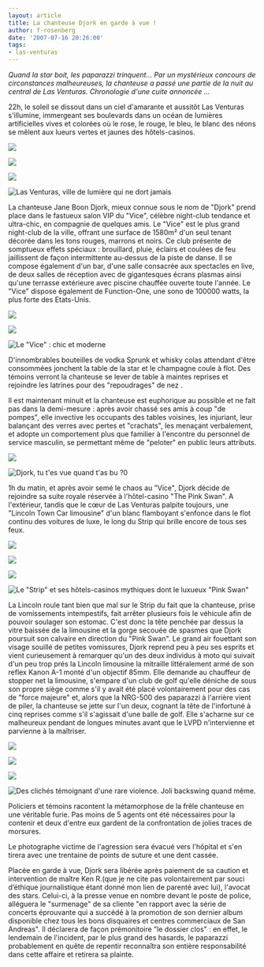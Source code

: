 ```yaml
---
layout: article
title: La chanteuse Djork en garde à vue !
author: f-rosenberg
date: '2007-07-16 20:26:00'
tags:
- las-venturas
---
```


_Quand la star boit, les paparazzi trinquent... Par un mystérieux concours de circonstances malheureuses, la chanteuse a passé une partie de la nuit au central de Las Venturas. Chronologie d'une cuite annoncée ..._

22h, le soleil se dissout dans un ciel d'amarante et aussitôt Las Venturas s'illumine, immergeant ses boulevards dans un océan de lumières artificielles vives et colorées où le rose, le rouge, le bleu, le blanc des néons se mêlent aux lueurs vertes et jaunes des hôtels-casinos.

![](  /content/images/2016/07/LV_night_6.jpg)

![](  /content/images/2016/07/LV_night1.jpg)

![](  /content/images/2016/07/LV_night_7.jpg)

![Las Venturas, ville de lumière qui ne dort jamais](  /content/images/2016/07/LV_night_2.jpg)

La chanteuse Jane Boon Djork, mieux connue sous le nom de "Djork" prend place dans le fastueux salon VIP du "Vice", célèbre night-club tendance et ultra-chic, en compagnie de quelques amis. Le "Vice" est le plus grand night-club de la ville, offrant une surface de 1580m² d'un seul tenant décorée dans les tons rouges, marrons et noirs. Ce club présente de somptueux effets spéciaux : brouillard, pluie, éclairs et coulées de feu jaillissent de façon intermittente au-dessus de la piste de danse. Il se compose également d'un bar, d'une salle consacrée aux spectacles en live, de deux salles de réception avec de gigantesques écrans plasmas ainsi qu'une terrasse extérieure avec piscine chauffée ouverte toute l'année. Le "Vice" dispose également de Function-One, une sono de 100000 watts, la plus forte des Etats-Unis.

![](  /content/images/2016/07/le_vice_LV.jpg)

![](  /content/images/2016/07/le_vice_interieur.jpg)

![Le "Vice" : chic et moderne](  /content/images/2016/07/le_vice_interieur_2.jpg)

D'innombrables bouteilles de vodka Sprunk et whisky colas attendant d'être consommées jonchent la table de la star et le champagne coule à flot. Des témoins verront la chanteuse se lever de table à maintes reprises et rejoindre les latrines pour des "repoudrages" de nez .

Il est maintenant minuit et la chanteuse est euphorique au possible et ne fait pas dans la demi-mesure : après avoir chassé ses amis à coup "de pompes", elle invective les occupants des tables voisines, les injuriant, leur balançant des verres avec pertes et "crachats", les menaçant verbalement, et adopte un comportement plus que familier à l'encontre du personnel de service masculin, se permettant même de "peloter" en public leurs attributs.

![](  /content/images/2016/07/le_vice_ivre.jpg)

![Djork, tu t'es vue quand t'as bu ?](  /content/images/2016/07/le_vice_ivre_2.jpg)0

1h du matin, et après avoir semé le chaos au "Vice", Djork décide de rejoindre sa suite royale réservée à l'hôtel-casino "The Pink Swan". A l'extérieur, tandis que le cœur de Las Venturas palpite toujours, une "Lincoln Town Car limousine" d'un blanc flamboyant s'enfonce dans le flot continu des voitures de luxe, le long du Strip qui brille encore de tous ses feux.

![](  /content/images/2016/07/le_strip.jpg)

![](  /content/images/2016/07/LV_night_4.jpg)

![](  /content/images/2016/07/LV_night_5.jpg)

![Le "Strip" et ses hôtels-casinos mythiques dont le luxueux "Pink Swan"](  /content/images/2016/07/thepinkswan_1.jpg)

La Lincoln roule tant bien que mal sur le Strip du fait que la chanteuse, prise de vomissements intempestifs, fait arrêter plusieurs fois le véhicule afin de pouvoir soulager son estomac. C'est donc la tête penchée par dessus la vitre baissée de la limousine et la gorge secouée de spasmes que Djork poursuit son calvaire en direction du "Pink Swan". Le grand air fouettant son visage souillé de petites vomissures, Djork reprend peu à peu ses esprits et vient curieusement à remarquer qu'un des deux individus à moto qui suivait d'un peu trop prés la Lincoln limousine la mitraille littéralement armé de son reflex Kanon A-1 monté d'un objectif 85mm. Elle demande au chauffeur de stopper net la limousine, s'empare d'un club de golf qu'elle déniche de sous son propre siège comme s'il y avait été placé volontairement pour des cas de "force majeure" et, alors que la NRG-500 des paparazzi à l'arrière vient de piler, la chanteuse se jette sur l'un deux, cognant la tête de l'infortuné à cinq reprises comme s'il s'agissait d'une balle de golf. Elle s'acharne sur ce malheureux pendant de longues minutes avant que le LVPD n'intervienne et parvienne à la maîtriser.

![](  /content/images/2016/07/agression1.jpg)

![](  /content/images/2016/07/agression2.jpg)

![](  /content/images/2016/07/agression_3.jpg)

![Des clichés témoignant d'une rare violence. Joli backswing quand même.](  /content/images/2016/07/agression_4.jpg)

Policiers et témoins racontent la métamorphose de la frêle chanteuse en une véritable furie. Pas moins de 5 agents ont été nécessaires pour la contenir et deux d'entre eux gardent de la confrontation de jolies traces de morsures.

Le photographe victime de l'agression sera évacué vers l'hôpital et s'en tirera avec une trentaine de points de suture et une dent cassée.

Placée en garde à vue, Djork sera libérée après paiement de sa caution et intervention de maître Ken R.(que je ne cite pas volontairement par souci d’éthique journalistique étant donné mon lien de parenté avec lui), l'avocat des stars. Celui-ci, à la presse venue en nombre devant le poste de police, alléguera le "surmenage" de sa cliente "en rapport avec la série de concerts éprouvante qui a succédé à la promotion de son dernier album disponible chez tous les bons disquaires et centres commerciaux de San Andreas". Il déclarera de façon prémonitoire "le dossier clos" : en effet, le lendemain de l'incident, par le plus grand des hasards, le paparazzi probablement en quête de repentir reconnaîtra son entière responsabilité dans cette affaire et retirera sa plainte.

<!--kg-card-end: markdown-->
